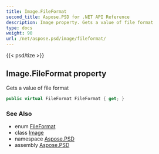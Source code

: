 ```yaml
---
title: Image.FileFormat
second_title: Aspose.PSD for .NET API Reference
description: Image property. Gets a value of file format
type: docs
weight: 90
url: /net/aspose.psd/image/fileformat/
---
```

{{< psd/tize >}}
## Image.FileFormat property

Gets a value of file format

```csharp
public virtual FileFormat FileFormat { get; }
```

### See Also

* enum [FileFormat](../../fileformat/)
* class [Image](../)
* namespace [Aspose.PSD](../../image/)
* assembly [Aspose.PSD](../../../)


